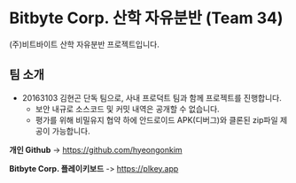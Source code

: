 # Bitbyte Corp. 산학 자유분반 (Team 34)

(주)비트바이트 산학 자유분반 프로젝트입니다.

## 팀 소개

- 20163103 김현곤 단독 팀으로, 사내 프로덕트 팀과 함께 프로젝트를 진행합니다.
  - 보안 내규로 소스코드 및 커밋 내역은 공개할 수 없습니다.
  - 평가를 위해 비밀유지 협약 하에 안드로이드 APK(디버그)와 클론된 zip파일 제공이 가능합니다.

**개인 Github** -> https://github.com/hyeongonkim

**Bitbyte Corp. 플레이키보드** -> https://plkey.app
